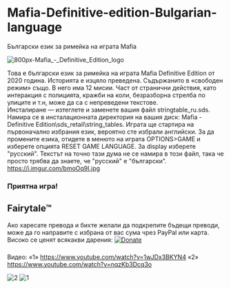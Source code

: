 # Mafia-Definitive-edition-Bulgarian-language
Български език за римейка на играта Mafia

![800px-Mafia_-_Definitive_Edition_logo](https://user-images.githubusercontent.com/18502735/118509762-03d14f80-b739-11eb-84b6-305b0f25f0c5.png)


Това е български език за римейка на играта Mafia Definitive Edition от 2020 година.
Историята е изцяло преведена. Съдържанито в «свободен режим» също. В него има 12 мисии. Част от странични действия, като интеракция с полицията, кражби на коли, безразборна стрелба по улиците и т.н, може да са с непреведени текстове.  
Инсталиране — изтеглете и заменете вашия файл stringtable_ru.sds. Намира се в инсталационната директория на вашия диск: Mafia - Definitive Edition\sds_retail\string_tables.
Играта ще стартира на първоначално избрания език, вероятно сте избрали английски. За да промените езика, отидете в менюто на играта OPTIONS>GAME и изберете опцията RESET GAME LANGUAGE. За display изберете "русский". Текстът на точно тази дума не се намира в този файл, така че просто трябва да знаете, че "русский" е "български". https://i.imgur.com/bmoOq9I.jpg
### Приятна игра!
##   Fairytale™

Ако харесате превода и бихте желали да подкрепите бъдещи преводи, може да го направите с избрана от вас сума чрез PayPal или карта. Високо се ценят всякакви дарения:
[![Donate](https://img.shields.io/badge/Donate-PayPal-green.svg)](https://www.paypal.com/cgi-bin/webscr?cmd=_donations&business=sony%40abv.bg&currency_code=EUR)
### 
Видео:
«1» https://www.youtube.com/watch?v=1wJDx3BKYN4
«2» https://www.youtube.com/watch?v=nqzKb3Dcq3o

![2](https://user-images.githubusercontent.com/18502735/118404723-bdb6b600-b67c-11eb-8d55-9440c316693c.jpg)
![1](https://user-images.githubusercontent.com/18502735/118404728-c1e2d380-b67c-11eb-8c52-08bfd70c8e74.jpg)
